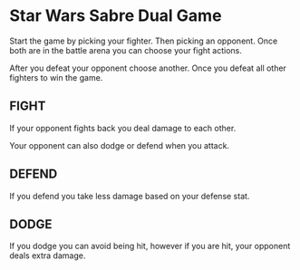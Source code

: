 # Star Wars Sabre Dual Game

Start the game by picking your fighter.  Then picking an opponent.  Once both are in the battle arena you can choose your fight actions.

After you defeat your opponent choose another.  Once you defeat all other fighters to win the game.

## FIGHT
If your opponent fights back you deal damage to each other.

Your opponent can also dodge or defend when you attack.

## DEFEND
If you defend you take less damage based on your defense stat.

## DODGE
If you dodge you can avoid being hit, however if you are hit, your opponent deals extra damage.

